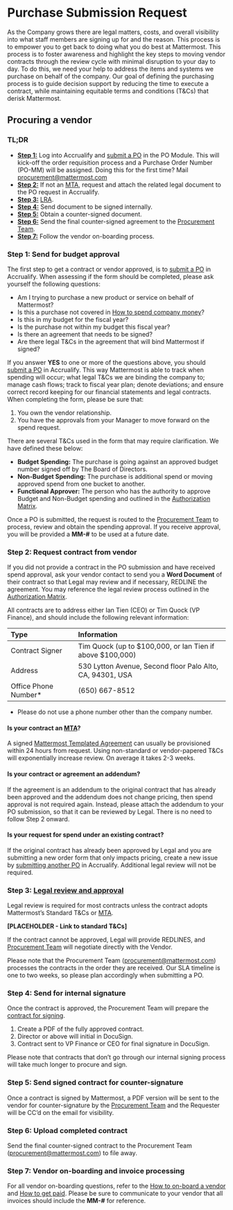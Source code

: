 # Purchase Submission Request

As the Company grows there are legal matters, costs, and overall visibility into what staff members are signing up for and the reason. This process is to empower you to get back to doing what you do best at Mattermost. This process is to foster awareness and highlight the key steps to moving vendor contracts through the review cycle with minimal disruption to your day to day. To do this, we need your help to address the items and systems we purchase on behalf of the company. Our goal of defining the purchasing process is to guide decision support by reducing the time to execute a contract, while maintaining equitable terms and conditions \(T&Cs\) that derisk Mattermost.

## Procuring a vendor

### TL;DR


* [**Step 1:**](https://handbook.mattermost.com/company/how-to-guides-for-staff/how-to-purchase/how-to-procure-a-vendor-contract#step-1-send-for-budget-approval) Log into Accrualify and [submit a PO](https://handbook.mattermost.com/operations/finance/spending-company-money/how-to-use-accrualify/how-to-submit-a-po) in the PO Module. This will kick-off the order requisition process and a Purchase Order Number \(PO-MM) will be assigned. Doing this for the first time? Mail procurement@mattermost.com 
* [**Step 2:**](https://handbook.mattermost.com/company/how-to-guides-for-staff/how-to-purchase/how-to-procure-a-vendor-contract#step-2-request-contract-from-vendor) If not an [MTA](https://handbook.mattermost.com/operations/finance/risk-management#mattermost-templated-agreement), request and attach the related legal document to the PO request in Accrualify.
* [**Step 3:**](https://handbook.mattermost.com/company/how-to-guides-for-staff/how-to-purchase/how-to-procure-a-vendor-contract#step-3-legal-review-and-approval) [LRA](https://handbook.mattermost.com/operations/finance/risk-management#mattermost-templated-agreement).
* [**Step 4:**](https://handbook.mattermost.com/company/how-to-guides-for-staff/how-to-purchase/how-to-procure-a-vendor-contract#step-4-send-for-internal-signature) Send document to be signed internally.
* [**Step 5:**](https://handbook.mattermost.com/company/how-to-guides-for-staff/how-to-purchase/how-to-procure-a-vendor-contract#step-5-send-signed-contract-for-counter-signature) Obtain a counter-signed document.
* [**Step 6:**](https://handbook.mattermost.com/company/how-to-guides-for-staff/how-to-purchase/how-to-procure-a-vendor-contract#step-6-upload-completed-contract) Send the final counter-signed agreement to the [Procurement Team](mailto:procurement@mattermost.com).
* [**Step 7:**](https://handbook.mattermost.com/company/how-to-guides-for-staff/how-to-purchase/how-to-procure-a-vendor-contract#step-7-vendor-on-boarding-and-invoice-processing) Follow the vendor on-boarding process.

### Step 1: Send for budget approval

The first step to get a contract or vendor approved, is to [submit a PO](https://handbook.mattermost.com/operations/finance/spending-company-money/how-to-use-accrualify/how-to-submit-a-po) in Accrualify. When assessing if the form should be completed, please ask yourself the following questions:

* Am I trying to purchase a new product or service on behalf of Mattermost?
* Is this a purchase not covered in [How to spend company money](https://handbook.mattermost.com/company/how-to-guides-for-staff/how-to-spend-company-money)?
* Is this in my budget for the fiscal year?
* Is the purchase not within my budget this fiscal year?
* Is there an agreement that needs to be signed?
* Are there legal T&Cs in the agreement that will bind Mattermost if signed?

If you answer **YES** to one or more of the questions above, you should [submit a PO](https://handbook.mattermost.com/operations/finance/spending-company-money/how-to-use-accrualify/how-to-submit-a-po) in Accrualify. This way Mattermost is able to track when spending will occur; what legal T&Cs we are binding the company to; manage cash flows; track to fiscal year plan; denote deviations; and ensure correct record keeping for our financial statements and legal contracts. When completing the form, please be sure that:

1. You own the vendor relationship.
2. You have the approvals from your Manager to move forward on the spend request.

There are several T&Cs used in the form that may require clarification. We have defined these below:

* **Budget Spending:** The purchase is going against an approved budget number signed off by The Board of Directors.
* **Non-Budget Spending:** The purchase is additional spend or moving approved spend from one bucket to another.
* **Functional Approver:** The person who has the authority to approve Budget and Non-Budget spending and outlined in the [Authorization Matrix](https://docs.google.com/spreadsheets/d/1fDIMiO0uydB_1zCUxZ4sGfSnBJ0P_49zbeQGgTqbYPI/edit?usp=sharing).

Once a PO is submitted, the request is routed to the [Procurement Team](mailto:procurement@mattermost.com) to process, review and obtain the spending approval. If you receive approval, you will be provided a **MM-\#** to be used at a future date.

### Step 2: Request contract from vendor

If you did not provide a contract in the PO submission and have received spend approval, ask your vendor contact to send you a **Word Document** of their contract so that Legal may review and if necessary, REDLINE the agreement. You may reference the legal review process outlined in the [Authorization Matrix](https://drive.google.com/a/mattermost.com/open?id=1fDIMiO0uydB_1zCUxZ4sGfSnBJ0P_49zbeQGgTqbYPI).

All contracts are to address either Ian Tien \(CEO\) or Tim Quock \(VP Finance\), and should include the following relevant information:

| Type | Information |
| :--- | :--- |
| Contract Signer | Tim Quock (up to $100,000, or Ian Tien if above $100,000) |
| Address | 530 Lytton Avenue, Second floor Palo Alto, CA, 94301, USA |
| Office Phone Number\* | \(650\) 667-8512 |

* Please do not use a phone number other than the company number. 

#### Is your contract an [MTA](https://handbook.mattermost.com/operations/finance/risk-management#mattermost-templated-agreement)?

A signed [Mattermost Templated Agreement](https://handbook.mattermost.com/operations/finance/risk-management#mattermost-templated-agreement) can usually be provisioned within 24 hours from request. Using non-standard or vendor-papered T&Cs will exponentially increase review. On average it takes 2-3 weeks.

#### Is your contract or agreement an addendum?

If the agreement is an addendum to the original contract that has already been approved and the addendum does not change pricing, then spend approval is not required again. Instead, please attach the addendum to your PO submission, so that it can be reviewed by Legal. There is no need to follow Step 2 onward.

#### Is your request for spend under an existing contract?

If the original contract has already been approved by Legal and you are submitting a new order form that only impacts pricing, create a new issue by [submitting another PO](https://handbook.mattermost.com/operations/finance/spending-company-money/how-to-use-accrualify/how-to-submit-a-po) in Accrualify. Additional legal review will not be required.

### Step 3: [Legal review and approval](https://handbook.mattermost.com/operations/finance/risk-management#legal-review-and-approval-lra)

Legal review is required for most contracts unless the contract adopts Mattermost’s Standard T&Cs or [MTA](https://handbook.mattermost.com/operations/finance/risk-management#mattermost-templated-agreement).

**\[PLACEHOLDER - Link to standard T&Cs\]**

If the contract cannot be approved, Legal will provide REDLINES, and [Procurement Team](mailto:procurement@mattermost.com) will negotiate directly with the Vendor.

Please note that the Procurement Team (procurement@mattermost.com) processes the contracts in the order they are received. Our SLA timeline is one to two weeks, so please plan accordingly when submitting a PO.

### Step 4: Send for internal signature

Once the contract is approved, the Procurement Team will prepare the [contract for signing](https://handbook.mattermost.com/operations/operations/company-agreements).

1. Create a PDF of the fully approved contract.
2. Director or above will initial in DocuSign.
3. Contract sent to VP Finance or CEO for final signature in DocuSign.

Please note that contracts that don’t go through our internal signing process will take much longer to procure and sign.

### Step 5: Send signed contract for counter-signature

Once a contract is signed by Mattermost, a PDF version will be sent to the vendor for counter-signature by the [Procurement Team](mailto:%20procurement@mattermost.com) and the Requester will be CC’d on the email for visibility.

### Step 6: Upload completed contract

Send the final counter-signed contract to the Procurement Team (procurement@mattermost.com) to file away.

### Step 7: Vendor on-boarding and invoice processing

For all vendor on-boarding questions, refer to the [How to on-board a vendor](https://handbook.mattermost.com/operations/finance/spending-company-money/procurement/how-to-on-board-as-a-vendor) and [How to get paid](https://handbook.mattermost.com/company/how-to-guides-for-staff/how-to-get-paid). Please be sure to communicate to your vendor that all invoices should include the **MM-\#** for reference.

